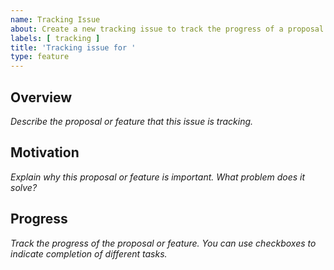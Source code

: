 ```yaml
---
name: Tracking Issue
about: Create a new tracking issue to track the progress of a proposal or feature.
labels: [ tracking ]
title: 'Tracking issue for '
type: feature
---
```

## Overview

_Describe the proposal or feature that this issue is tracking._

## Motivation

_Explain why this proposal or feature is important. What problem does it solve?_

## Progress

_Track the progress of the proposal or feature. You can use checkboxes to indicate completion of different tasks._
